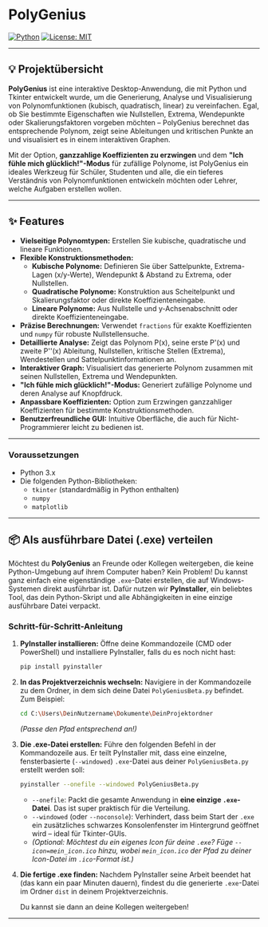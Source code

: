 # PolyGenius

[![Python](https://img.shields.io/badge/Python-3.x-blue.svg)](https://www.python.org/)
[![License: MIT](https://img.shields.io/badge/License-MIT-yellow.svg)](https://opensource.org/licenses/MIT)

---

## 💡 Projektübersicht

**PolyGenius** ist eine interaktive Desktop-Anwendung, die mit Python und Tkinter entwickelt wurde, um die Generierung, Analyse und Visualisierung von Polynomfunktionen (kubisch, quadratisch, linear) zu vereinfachen. Egal, ob Sie bestimmte Eigenschaften wie Nullstellen, Extrema, Wendepunkte oder Skalierungsfaktoren vorgeben möchten – PolyGenius berechnet das entsprechende Polynom, zeigt seine Ableitungen und kritischen Punkte an und visualisiert es in einem interaktiven Graphen.

Mit der Option, **ganzzahlige Koeffizienten zu erzwingen** und dem **"Ich fühle mich glücklich!"-Modus** für zufällige Polynome, ist PolyGenius ein ideales Werkzeug für Schüler, Studenten und alle, die ein tieferes Verständnis von Polynomfunktionen entwickeln möchten oder Lehrer, welche Aufgaben erstellen wollen.

---

## ✨ Features

* **Vielseitige Polynomtypen:** Erstellen Sie kubische, quadratische und lineare Funktionen.
* **Flexible Konstruktionsmethoden:**
    * **Kubische Polynome:** Definieren Sie über Sattelpunkte, Extrema-Lagen (x/y-Werte), Wendepunkt & Abstand zu Extrema, oder Nullstellen.
    * **Quadratische Polynome:** Konstruktion aus Scheitelpunkt und Skalierungsfaktor oder direkte Koeffizienteneingabe.
    * **Lineare Polynome:** Aus Nullstelle und y-Achsenabschnitt oder direkte Koeffizienteneingabe.
* **Präzise Berechnungen:** Verwendet `fractions` für exakte Koeffizienten und `numpy` für robuste Nullstellensuche.
* **Detaillierte Analyse:** Zeigt das Polynom P(x), seine erste P'(x) und zweite P''(x) Ableitung, Nullstellen, kritische Stellen (Extrema), Wendestellen und Sattelpunktinformationen an.
* **Interaktiver Graph:** Visualisiert das generierte Polynom zusammen mit seinen Nullstellen, Extrema und Wendepunkten.
* **"Ich fühle mich glücklich!"-Modus:** Generiert zufällige Polynome und deren Analyse auf Knopfdruck.
* **Anpassbare Koeffizienten:** Option zum Erzwingen ganzzahliger Koeffizienten für bestimmte Konstruktionsmethoden.
* **Benutzerfreundliche GUI:** Intuitive Oberfläche, die auch für Nicht-Programmierer leicht zu bedienen ist.

---


### Voraussetzungen

* Python 3.x
* Die folgenden Python-Bibliotheken:
    * `tkinter` (standardmäßig in Python enthalten)
    * `numpy`
    * `matplotlib`


---

## 📦 Als ausführbare Datei (.exe) verteilen

Möchtest du **PolyGenius** an Freunde oder Kollegen weitergeben, die keine Python-Umgebung auf ihrem Computer haben? Kein Problem! Du kannst ganz einfach eine eigenständige `.exe`-Datei erstellen, die auf Windows-Systemen direkt ausführbar ist. Dafür nutzen wir **PyInstaller**, ein beliebtes Tool, das dein Python-Skript und alle Abhängigkeiten in eine einzige ausführbare Datei verpackt.

### Schritt-für-Schritt-Anleitung

1.  **PyInstaller installieren:**
    Öffne deine Kommandozeile (CMD oder PowerShell) und installiere PyInstaller, falls du es noch nicht hast:
    ```bash
    pip install pyinstaller
    ```

2.  **In das Projektverzeichnis wechseln:**
    Navigiere in der Kommandozeile zu dem Ordner, in dem sich deine Datei `PolyGeniusBeta.py` befindet. Zum Beispiel:
    ```bash
    cd C:\Users\DeinNutzername\Dokumente\DeinProjektordner
    ```
    *(Passe den Pfad entsprechend an!)*

3.  **Die .exe-Datei erstellen:**
    Führe den folgenden Befehl in der Kommandozeile aus. Er teilt PyInstaller mit, dass eine einzelne, fensterbasierte (`--windowed`) `.exe`-Datei aus deiner `PolyGeniusBeta.py` erstellt werden soll:
    ```bash
    pyinstaller --onefile --windowed PolyGeniusBeta.py
    ```
    * `--onefile`: Packt die gesamte Anwendung in **eine einzige `.exe`-Datei**. Das ist super praktisch für die Verteilung.
    * `--windowed` (oder `--noconsole`): Verhindert, dass beim Start der `.exe` ein zusätzliches schwarzes Konsolenfenster im Hintergrund geöffnet wird – ideal für Tkinter-GUIs.
    * *(Optional: Möchtest du ein eigenes Icon für deine `.exe`? Füge `--icon=mein_icon.ico` hinzu, wobei `mein_icon.ico` der Pfad zu deiner Icon-Datei im `.ico`-Format ist.)*

4.  **Die fertige .exe finden:**
    Nachdem PyInstaller seine Arbeit beendet hat (das kann ein paar Minuten dauern), findest du die generierte `.exe`-Datei im Ordner `dist` in deinem Projektverzeichnis.
    
    Du kannst sie dann an deine Kollegen weitergeben!

---
